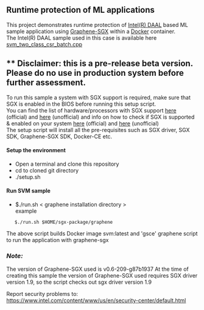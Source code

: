 ## Runtime protection of ML applications

This project demonstrates runtime protection of [Intel(R) DAAL](https://github.com/intel/daal) based ML sample application using [Graphene-SGX](https://github.com/oscarlab/graphene) within a [Docker](https://github.com/docker/docker-ce) container.<br/>
The Intel(R) DAAL sample used in this case is available here
[svm_two_class_csr_batch.cpp](https://github.com/intel/daal/blob/daal_2019_update3/examples/cpp/source/svm/svm_two_class_csr_batch.cpp)

** Disclaimer: this is a pre-release beta version. Please do no use in production system before further assessment.
---
To run this sample a system with SGX support is required, make sure that SGX is enabled in the BIOS before running this setup script.<br/>
You can find the list of hardware/processors with SGX support [here](https://ark.intel.com/content/www/us/en/ark/search/featurefilter.html?productType=processors&SoftwareGuardExtensions=true) (official) and [here](https://github.com/ayeks/SGX-hardware#sgx-hardware-list) (unofficial)
and info on how to check if SGX is supported & enabled on your system [here](https://software.intel.com/en-us/articles/properly-detecting-intel-software-guard-extensions-in-your-applications) (official) and [here](https://github.com/ayeks/SGX-hardware#test-sgx) (unofficial)<br/>
The setup script will install all the pre-requisites such as SGX driver, SGX SDK, Graphene-SGX SDK, Docker-CE etc.<br/>

#### Setup the environment<br/>
* Open a terminal and clone this repository<br/>
* cd to cloned git directory<br/>
* ./setup.sh<br/>

#### Run SVM sample
* $./run.sh < graphene installation directory > <br/>
   example<br/>
```
   $./run.sh $HOME/sgx-package/graphene
```
The above script builds Docker image svm:latest and 'gsce' graphene script to run the application with graphene-sgx<br/>
### *Note:*<br/>
The version of Graphene-SGX used is v0.6-209-g87b1937
At the time of creating this sample the version of Graphene-SGX used requires SGX driver version 1.9, so the script checks out sgx driver version 1.9<br/>

Report security problems to: https://www.intel.com/content/www/us/en/security-center/default.html
